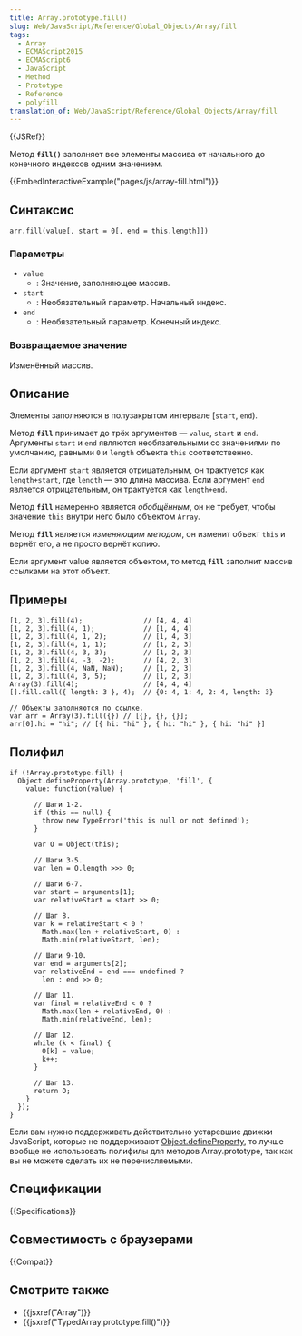 ```yaml
---
title: Array.prototype.fill()
slug: Web/JavaScript/Reference/Global_Objects/Array/fill
tags:
  - Array
  - ECMAScript2015
  - ECMAScript6
  - JavaScript
  - Method
  - Prototype
  - Reference
  - polyfill
translation_of: Web/JavaScript/Reference/Global_Objects/Array/fill
---
```


{{JSRef}}

Метод **`fill()`** заполняет все элементы массива от начального до конечного индексов одним значением.

{{EmbedInteractiveExample("pages/js/array-fill.html")}}

## Синтаксис

```
arr.fill(value[, start = 0[, end = this.length]])
```

### Параметры

- `value`
  - : Значение, заполняющее массив.
- `start`
  - : Необязательный параметр. Начальный индекс.
- `end`
  - : Необязательный параметр. Конечный индекс.

### Возвращаемое значение

Изменённый массив.

## Описание

Элементы заполняются в полузакрытом интервале \[`start`, `end`).

Метод **`fill`** принимает до трёх аргументов — `value`, `start` и `end`. Аргументы `start` и `end` являются необязательными со значениями по умолчанию, равными `0` и `length` объекта `this` соответственно.

Если аргумент `start` является отрицательным, он трактуется как `length+start`, где `length` — это длина массива. Если аргумент `end` является отрицательным, он трактуется как `length+end`.

Метод **`fill`** намеренно является _обобщённым_, он не требует, чтобы значение `this` внутри него было объектом `Array`.

Метод **`fill`** является _изменяющим методом_, он изменит объект `this` и вернёт его, а не просто вернёт копию.

Если аргумент value является объектом, то метод **`fill`** заполнит массив ссылками на этот объект.

## Примеры

```
[1, 2, 3].fill(4);               // [4, 4, 4]
[1, 2, 3].fill(4, 1);            // [1, 4, 4]
[1, 2, 3].fill(4, 1, 2);         // [1, 4, 3]
[1, 2, 3].fill(4, 1, 1);         // [1, 2, 3]
[1, 2, 3].fill(4, 3, 3);         // [1, 2, 3]
[1, 2, 3].fill(4, -3, -2);       // [4, 2, 3]
[1, 2, 3].fill(4, NaN, NaN);     // [1, 2, 3]
[1, 2, 3].fill(4, 3, 5);         // [1, 2, 3]
Array(3).fill(4);                // [4, 4, 4]
[].fill.call({ length: 3 }, 4);  // {0: 4, 1: 4, 2: 4, length: 3}

// Объекты заполняются по ссылке.
var arr = Array(3).fill({}) // [{}, {}, {}];
arr[0].hi = "hi"; // [{ hi: "hi" }, { hi: "hi" }, { hi: "hi" }]
```

## Полифил

```
if (!Array.prototype.fill) {
  Object.defineProperty(Array.prototype, 'fill', {
    value: function(value) {

      // Шаги 1-2.
      if (this == null) {
        throw new TypeError('this is null or not defined');
      }

      var O = Object(this);

      // Шаги 3-5.
      var len = O.length >>> 0;

      // Шаги 6-7.
      var start = arguments[1];
      var relativeStart = start >> 0;

      // Шаг 8.
      var k = relativeStart < 0 ?
        Math.max(len + relativeStart, 0) :
        Math.min(relativeStart, len);

      // Шаги 9-10.
      var end = arguments[2];
      var relativeEnd = end === undefined ?
        len : end >> 0;

      // Шаг 11.
      var final = relativeEnd < 0 ?
        Math.max(len + relativeEnd, 0) :
        Math.min(relativeEnd, len);

      // Шаг 12.
      while (k < final) {
        O[k] = value;
        k++;
      }

      // Шаг 13.
      return O;
    }
  });
}
```

Если вам нужно поддерживать действительно устаревшие движки JavaScript, которые не поддерживают [Object.defineProperty](/ru/docs/Web/JavaScript/Reference/Global_Objects/Object/defineProperty), то лучше вообще не использовать полифилы для методов Array.prototype, так как вы не можете сделать их не перечисляемыми.

## Спецификации

{{Specifications}}

## Совместимость с браузерами

{{Compat}}

## Смотрите также

- {{jsxref("Array")}}
- {{jsxref("TypedArray.prototype.fill()")}}
